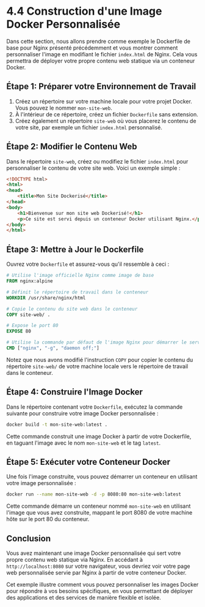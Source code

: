 # 4.4 Construction d'une Image Docker Personnalisée

Dans cette section, nous allons prendre comme exemple le Dockerfile de base pour Nginx présenté précédemment et vous montrer comment personnaliser l'image en modifiant le fichier `index.html` de Nginx. Cela vous permettra de déployer votre propre contenu web statique via un conteneur Docker.

## Étape 1: Préparer votre Environnement de Travail

1. Créez un répertoire sur votre machine locale pour votre projet Docker. Vous pouvez le nommer `mon-site-web`.
2. À l'intérieur de ce répertoire, créez un fichier `Dockerfile` sans extension.
3. Créez également un répertoire `site-web` où vous placerez le contenu de votre site, par exemple un fichier `index.html` personnalisé.

## Étape 2: Modifier le Contenu Web

Dans le répertoire `site-web`, créez ou modifiez le fichier `index.html` pour personnaliser le contenu de votre site web. Voici un exemple simple :

```html
<!DOCTYPE html>
<html>
<head>
    <title>Mon Site Dockerisé</title>
</head>
<body>
    <h1>Bienvenue sur mon site web Dockerisé!</h1>
    <p>Ce site est servi depuis un conteneur Docker utilisant Nginx.</p>
</body>
</html>
```

## Étape 3: Mettre à Jour le Dockerfile

Ouvrez votre `Dockerfile` et assurez-vous qu'il ressemble à ceci :

```Dockerfile
# Utilise l'image officielle Nginx comme image de base
FROM nginx:alpine

# Définit le répertoire de travail dans le conteneur
WORKDIR /usr/share/nginx/html

# Copie le contenu du site web dans le conteneur
COPY site-web/ .

# Expose le port 80
EXPOSE 80

# Utilise la commande par défaut de l'image Nginx pour démarrer le serveur
CMD ["nginx", "-g", "daemon off;"]
```

Notez que nous avons modifié l'instruction `COPY` pour copier le contenu du répertoire `site-web/` de votre machine locale vers le répertoire de travail dans le conteneur.

## Étape 4: Construire l'Image Docker

Dans le répertoire contenant votre `Dockerfile`, exécutez la commande suivante pour construire votre image Docker personnalisée :

```bash
docker build -t mon-site-web:latest .
```

Cette commande construit une image Docker à partir de votre Dockerfile, en taguant l'image avec le nom `mon-site-web` et le tag `latest`.

## Étape 5: Exécuter votre Conteneur Docker

Une fois l'image construite, vous pouvez démarrer un conteneur en utilisant votre image personnalisée :

```bash
docker run --name mon-site-web -d -p 8080:80 mon-site-web:latest
```

Cette commande démarre un conteneur nommé `mon-site-web` en utilisant l'image que vous avez construite, mappant le port 8080 de votre machine hôte sur le port 80 du conteneur.

## Conclusion

Vous avez maintenant une image Docker personnalisée qui sert votre propre contenu web statique via Nginx. En accédant à `http://localhost:8080` sur votre navigateur, vous devriez voir votre page web personnalisée servie par Nginx à partir de votre conteneur Docker. 

Cet exemple illustre comment vous pouvez personnaliser les images Docker pour répondre à vos besoins spécifiques, en vous permettant de déployer des applications et des services de manière flexible et isolée.

